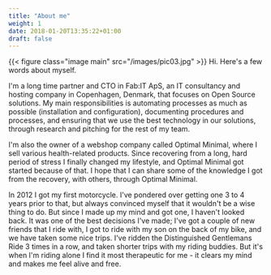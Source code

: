 ```yaml
---
title: "About me"
weight: 1
date: 2018-01-20T13:35:22+01:00
draft: false
---
```


{{< figure class="image main" src="/images/pic03.jpg" >}}
Hi. Here's a few words about myself.

I'm a long time partner and CTO in Fab:IT ApS, an IT consultancy and hosting
company in Copenhagen, Denmark, that focuses on Open Source solutions. My main
responsibilities is automating processes as much as possible (installation and
configuration), documenting procedures and processes, and ensuring that we use
the best technology in our solutions, through research and pitching for the rest
of my team.

I'm also the owner of a webshop company called Optimal Minimal, where I sell
various health-related products. Since recovering from a long, hard period of
stress I finally changed my lifestyle, and Optimal Minimal got started because
of that. I hope that I can share some of the knowledge I got from the recovery,
with others, through Optimal Minimal.

In 2012 I got my first motorcycle. I've pondered over getting one 3 to 4 years
prior to that, but always convinced myself that it wouldn't be a wise thing to do.
But since I made up my mind and got one, I haven't looked back. It was one of
the best decisions I've made; I've got a couple of new friends that I ride with,
I got to ride with my son on the back of my bike, and we have taken some nice
trips. I've ridden the Distinguished Gentlemans Ride 3 times in a row, and taken
shorter trips with my riding buddies. But it's when I'm riding alone I find it
most therapeutic for me - it clears my mind and makes me feel alive and free.
